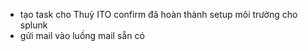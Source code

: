 - tạo task cho Thuỷ ITO confirm đã hoàn thành setup môi trường cho splunk
- gửi mail vào luồng mail sẵn có
